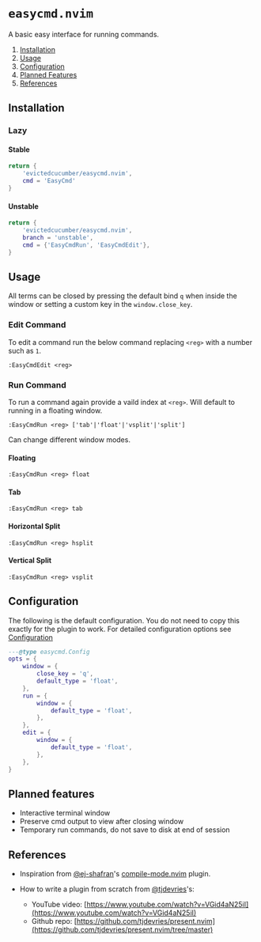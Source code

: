 # `easycmd.nvim`

A basic easy interface for running commands.

1. [Installation](#installation)
2. [Usage](#usage)
3. [Configuration](#configuration)
4. [Planned Features](#planned-features)
5. [References](#references)

## Installation

### Lazy

#### Stable

```lua
return {
    'evictedcucumber/easycmd.nvim',
    cmd = 'EasyCmd'
}
```

#### Unstable

```lua
return {
    'evictedcucumber/easycmd.nvim',
    branch = 'unstable',
    cmd = {'EasyCmdRun', 'EasyCmdEdit'},
}
```

## Usage

All terms can be closed by pressing the default bind `q` when inside the window or setting a custom key in the `window.close_key`.

### Edit Command

To edit a command run the below command replacing `<reg>` with a number such as `1`.

```
:EasyCmdEdit <reg>
```

### Run Command

To run a command again provide a vaild index at `<reg>`. Will default to running in a floating window.

```
:EasyCmdRun <reg> ['tab'|'float'|'vsplit'|'split']
```

Can change different window modes.

#### Floating

```
:EasyCmdRun <reg> float
```

#### Tab

```
:EasyCmdRun <reg> tab
```

#### Horizontal Split

```
:EasyCmdRun <reg> hsplit
```

#### Vertical Split

```
:EasyCmdRun <reg> vsplit
```

## Configuration

The following is the default configuration. You do not need to copy this exactly for the plugin to work.
For detailed configuration options see [Configuration](./docs/Configuration.md)

```lua
---@type easycmd.Config
opts = {
    window = {
        close_key = 'q',
        default_type = 'float',
    },
    run = {
        window = {
            default_type = 'float',
        },
    },
    edit = {
        window = {
            default_type = 'float',
        },
    },
}
```

## Planned features
- Interactive terminal window
- Preserve cmd output to view after closing window
- Temporary run commands, do not save to disk at end of session

## References

- Inspiration from [@ej-shafran](https://github.com/ej-shafran)'s [compile-mode.nvim](https://github.com/ej-shafran/compile-mode.nvim) plugin.

- How to write a plugin from scratch from [@tjdevries](https://github.com/tjdevries)'s:
    - YouTube video: [https://www.youtube.com/watch?v=VGid4aN25iI](https://www.youtube.com/watch?v=VGid4aN25iI)
    - Github repo: [https://github.com/tjdevries/present.nvim](https://github.com/tjdevries/present.nvim/tree/master)
